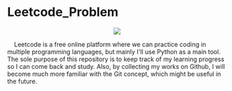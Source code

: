 # Leetcode_Problem
<p align="center">
  <img src="https://cdn.cdo.mit.edu/wp-content/uploads/sites/67/2021/01/0_zuhXdNAIUoxEem4--768x512.png" />
</p>
    Leetcode is a free online platform where we can practice coding in multiple programming languages, but mainly I'll use Python as a main tool. The sole purpose of this repository is to keep track of my learning progress so I can come back and study. Also, by collecting my works on Github, I will become much more familiar with the Git concept, which might be useful in the future. 
